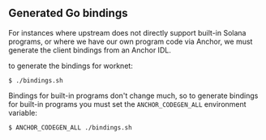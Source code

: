 ## Generated Go bindings

For instances where upstream does not directly support built-in Solana
programs, or where we have our own program code via Anchor, we must
generate the client bindings from an Anchor IDL.

to generate the bindings for worknet:

```
$ ./bindings.sh
```

Bindings for built-in programs don't change much, so
to generate bindings for built-in programs you must set
the `ANCHOR_CODEGEN_ALL` environment variable:

```
$ ANCHOR_CODEGEN_ALL ./bindings.sh
```
